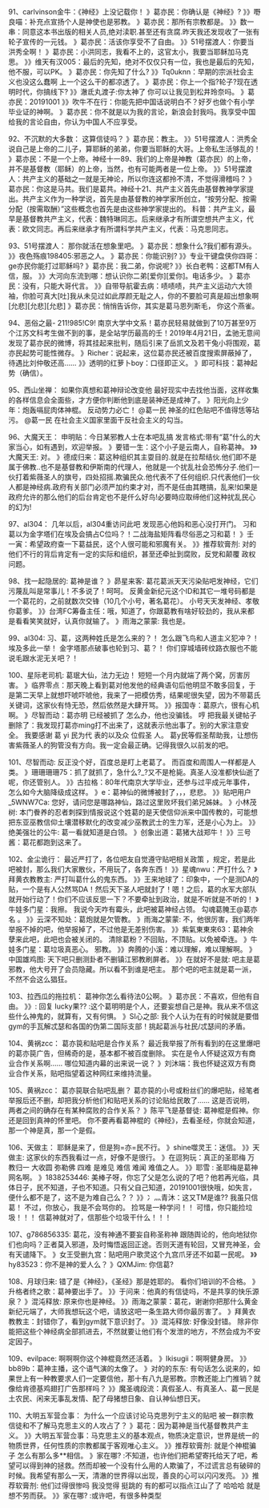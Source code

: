 91、carlvinson金牛：《神经》上没记载你！
》葛亦民：你确认是《神经》?
》》嘢良喵：补充点宣扬个人是神使也是邪教。
》葛亦民：那所有宗教都是。
》》数一串：同意这本书出版的相关人员,绝对渎职.甚至还有贪腐.昨天我还发现收了一张有轮子宣传的一元钱。
》葛亦民：活该你享受不了自由。
》》51号摆渡人：你要当洪秀全啊！
》葛亦民：小洪同志，我看不上的，这官太小，我要当耶稣加马克思。
》》维天有汉005：最后的先知，绝对不仅仅只有一位，我也是最后的先知，他不服，可以PK。
》葛亦民：你先知了什么?
》》Tq0uknn：早期的宗派社会主义也没这么蠢啊 上一个这么干的都凉透了。
》葛亦民：你上一个指?轮子?现在透明时代，你搞线下?
》》澈氐丸渡子:你太神了 你可以让我见到松井玲奈吗。
》葛亦民：20191001
》》吹牛不在行：你能先把中国话说明白不？好歹也做个有小学毕业证的神啊。
》葛亦民：你不就是以为我的言论，新浪会封我吗。我享受中国给我的言论自由，你认为中国人不应享受。

92、不沉默的大多数：  这算信徒吗？
》葛亦民：教主。
》》51号摆渡人：洪秀全说自己是上帝的二儿子，算耶稣的弟弟，你要当耶稣的大哥。上帝私生活够乱的！
》葛亦民：不是一个上帝。神经十一89、我们的上帝是神教（葛亦民）的上帝，并不是基督教（耶稣）的上帝，当然，也有可能两者是一位上帝。
》》51号摆渡人：共产主义的基础之一就是无神论，所以你连这都拎不清，不觉得滑稽吗？
》葛亦民：你这是马共。我们是葛共。神经十21、共产主义首先由基督教神学家提出。共产主义作为一种学说，首先是由基督教的神学家所创立，“按劳分配、按需分配（按需取酬）”这些概念也首先是由这些神学家提出的。
科普：共产主义，最早是基督教共产主义，代表：魏特琳同志。后来继承才有所谓空想共产主义，代表：欧文同志。再后来继承才有所谓科学共产主义，代表：马克思同志。

93、51号摆渡人： 那你就活在想象里吧。
》葛亦民：想象什么?我们都有源头。
》》夜色殇痕198405:邪恶之人。
》葛亦民：你能识别?
》》专业干键盘侠你四哥：ge亦民你能打过耶稣吗?
》葛亦民：我二弟，你说呢?
》》长白老鸭：这都TM有人信，服。
》》大河向东流到哪：想认识你二弟[爱你][爱你]。电话多少。
》葛亦民：没有，只能大哥代言。
》》自带导航霍去病：啧啧啧，共产主义运动六大领袖，你脸可真大[吐]我从未见过如此厚颜无耻之人，你的不要脸可真是超出想象啊[允悲][允悲][允悲]
》葛亦民：悄悄告诉你，其实是葛马恩列斯毛， 你这个燕雀。

94、恶俗之最-     211!985!C9!
南京大学中文系！葛亦民轻易就做到了10万甚至9万个江苏文科考生做不到的事，是全站学历最高的壬！2019年4月21日，孟驰无意间发现了葛亦民的微博，将其挂起来批判，随后引来了岳凯文及若干兔小将围观，葛亦民起势可能性微存。
》Richer：说起来，这位葛亦民还被百度搜索屏蔽掉了，待遇比刘仲敬还高……
》》透明的红萝卜boy：口径即正义。
》即可科技：葛神起势（确信）。

95、西山坐禅：   如果你真想和葛神辩论改变他
最好现实中去找他当面，这样收集的各样信息会全面些，才方便你判断他到底是装神还是成神了。
》阳光向上少年：炮轰嗝屁肉体神棍。
反动势力必亡！
@葛一民 神圣的红色贴吧不值得恁等玷污。
@葛一民 在社会主义国家里面干反社会主义的勾当。

96、大魔天王：   申明贴：今日某邪教人士在本吧乱搞
发言格式:带有“葛”什么的大家当心，如有遇到，欢迎举报。
》要错一生：这个小子是云南人，自称葛神。
》》大魔天王: 对。
》德成归来：葛这种组织其主耍目的.就是在拉帮结伙.他们即不是属于佛教..也不是基督教和伊斯南的代理人，他就是一个扰乱社会恐怖分子.他们一伙打着紫薇圣人的旗号，四处招摇.欺骗民众.他代表不了任何组织.只代表他们一伙人都是神经病.政府有关部门必须严加约束才对，而不是任由其瞎搞，乱来!如果是政府允许的那么他们的后台肯定也不是仟么好鸟!必要時应取缔他们这种扰乱民心的幻为!

97、al304：  几年以后，al304重访问此吧
发现恶心他妈和恶心没打开门。
习和葛以为金字塔们在埃及会搞占C位吗？！二战海盐矩阵看尽俗恶之习和葛！
》壬一寅：希望政府查一下葛益民，这个人很可能和邪魔有关。
》》推荐软膏剂: 对的 他们不行的背后肯定有一定的实际和组织，甚至还牵扯到腐败，反党和颠覆 政权问题。

98、找一起隐居的:   葛神是谁？
》昴星来客: 葛花葛派天天污染贴吧发神经，它们污蔑乱叫是常事儿！不多说了！呵呵。
反黄金新纪元这个ID和其它一堆号码都是一个葛花的，之前就数次交锋（10几个小号，著名葛花）。
小号天天发神经、孝敬你葛爹。
》》台湾FC筹备主任：哦，知道了，你跟葛教有啥好较劲的，我从来都是看看笑笑就好，认真你就输了。
》雨海之蒙蒙: 我也是。

99、al304:     习、葛，这两种姓氏是怎么来的？！
怎么跟飞鸟和人道主义犯冲？！
埃及多此一举！
金字塔那点破事也轮到习、葛？！
你们穿城墙砖纹路衣服也不能说毛跟水泥无关吧？！

100、星际老司机:     葛珉大仙，法力无边！
短短一个月内就端了两个窝，厉害厉害。
》临界零点：那天晚上看到葛对他发他的经典语句后他明显不敢多回复，于是第二天早上就想吓唬吓唬他，我来了一把模仿秀，结果呢很失望，因为不带葛氏关键词，这家伙有恃无恐，然后依然是大肆开骂。
》》报国寺：葛原六，很有心机啊。
》尽智而动：葛亦明 已经被抓了 怎么办，他也没骗钱。
哼 把我最关键帖子删除了：我发现打葛亦ming打不出来了，这就表示他出事了。别的大家注意安全。
我要感谢 葛 yi 民为代 表的以及众 位假圣 人。
葛y民等假圣帮助我，让想伤害紫薇圣人的狗管没有方向。我一定会最正确。记得我很久以前发的吧。

101、尽智而动:    反正没个好，百度总是盯上老葛了。
而百度和周围人一样都是人类。
》珊珊珊珊75：抓了就抓了，急什么?_?又不是枪毙。真圣人没准都快仙逝了呢，你还管别人。
》》古拉格：80年代南京大学毕业，还参与过平成元年事件，怎么如今大脑降级成这样。
》e：葛神仙的微博被封了，，，悲悲。
》》贴吧用户_5WNW7Ca: 您好，请问您是哪路神仙，路过这里败坏我们弟兄姊妹。
》小林茂树: 本门餋养的忍者刺探到情报说这个姓葛的是天使信仰派来中国传教的，可能想把东亚巫教信仰土壤潜移默化的改变减少巫教武士的生力军，还是小心为上。
》》绝美强壮的公牛: 葛一看就知道是白领。
》创象出道：葛猪大战郑牛！
》》三号酱：葛花都跑到这来了。

102、金尘诡行：  最近严打了，各位吧友自觉遵守贴吧相关政策
，规定，若是此吧被封，那么我们大家散伙，不用玩了，各奔东西！
》》星魂nwu：严打什么？
》拜黄衣教教主: 严打叫葛什么的鬼东西。
》》王来地球了：印象中，一个是测DA的贴，一个是有人公然骂DA！然后天下圣人吧就封了！嗯！之后，葛的水军大部队就开始行动了！你们不应该反思一下？不要牵扯到政治，就是不听就是不听的！
》牛娃多门星：我擦。
我说今天咋有霉头，此吧被葛神经占领。
勾魂葛腌王@葛亦名 。
》》云深不知处：葛炮就是欠管教。
》雨海之蒙蒙: 不，他很厉害，我们两年举报不掉的吧，他举报掉了，不过他是无差别伤害。
》》紫氣東東來63：葛神余孽来此吧，此吧也会被关闭的。
清除葛粉？不回贴，不顶贴。以免被牵连。
》牛娃多门星：葛垃圾真恶心。
邪教。
》》奔腾的小溪：难以理解，难以理解啊。
》中国雄鸡图: 天下吧只删测卦者不删镇江邪教刷屏者。
》》在就好不是就: 吧主是葛邪教，他大号开了会员隐藏。所以看不到谁是吧主。
那个吧的吧主就是葛一派，不然不会这么猖狂。

103、拉西瓜的拖拉机：  葛神你怎么看待法0公啊。
》葛亦民：不喜欢，但他有自由。
》》: 回复 lucky果?? :这个葛明明是个人，还要妄想自己是神。我从来不信这些什么神鬼的，就算有，又有何惧。
》SI心之部: 我个人认为在有的时候就是要借gym的手瓦解忒瑟和各国的伪第二国际支部！挑起葛派与社民/忒瑟间的矛盾。

104、黄祸zcc： 葛亦笢和贴吧是合作关系？
最近我举报了所有看到的在这里爆吧的葛亦笢广告，但稀奇的是，基本都不被百度删除。
实在是令人怀疑这双方有商业合作关系啊……
哪位知道内幕的出来说一说？
》刘沐端：我也怀疑这双方有商业合作关系，贴吧指望着这种网红来维持流量。

105、黄祸zcc：  葛亦笢联合贴吧乱删？
葛亦笢的小号或粉丝们的爆吧贴，经笔者举报后还不删，却把我分析他们和贴吧关系的讨论贴给民敢了……
这是否说明，两者之间的确存在有某种腐败的合作关系？
》陈平飞是基督徒: 葛神棍是假神。你还是回到真神的怀里吧。
你不要再看葛神棍的《神经》，去看圣经，你就会知道，那一个神是真，那一个是假。

106、天做主：  耶稣是来了，但是狗=亦=民不行。
》shine噬灵王：迷信。
》》天做主: 这家伙的东西我看过一点，好像不是很行。
》在逗狗玩：真正的圣耶梅 万教归一 大收圆 弥勒佛 四难 是难见 难信 难闻 难值之人。
》》耶雪 : 圣耶梅是葛神网名啊。
》1838253446: 美棒子呀，你忘了父是怎么说的了吧？他若再光临，具体日子，民不知道，子也不知道。只有父自己知道，20191001很快哦，如失言，便什么都不是了，这不是为难自己么？？
》》冫灬青沐：这又TM是谁?? 我虽只信葛！ 不过，你放心，我是不会骂你的。 捡骂是一种学问！！ 可惜，你只能捡垃圾！！！
信葛神就对了，信那些个垃圾干什么！！！

107、g786856335:   葛花，没有神通不要妄自称圣称神
跟随舆论的，他向地狱你们也向吗？正者莫入邪道，及时悔悟返回正途。否则天道有轮回，又冒充神圣，会有天谴降下。
》女王受删九宫：贴吧用户歌灵这个九宫爪牙还不如葛一民呢。
》》hy83523：你不是神的爱人么？
》QXMJim: 你信葛?

108、月球归来:   错了是《神经》，《圣经》那是姓耶的。
看你们培训的不合格。
》升格者终之歌：葛神要出手了。
》》于问来：他真的有信徒吗，不是共享的快乐源泉？
》混沌释放: 原来你也是神经。
》》雨海之蒙蒙：葛花，谢谢你把那什么黄金新纪元端了，大师我想玩这个吧，请放这吧一条生路大师你最厉害了。
》拜黄衣教教主：封错你了，看到gym就下意识封了。
》》混沌释放: 好像没封错。
除非你能把这些个神经病全部抓进去，不然就要让他们有个发泄的地方，不然会成为不安定因子。

109、evilpace:      啊啊啊你这个神棍竟然还活着。
》Ikisugii：啊啊健身房。
》》bb89b：葛神主播，这个语气演的太像了。
》对的的东东: 有句话怎么说来的，如果世上有一种教要求人们一定要信他，那十有八九是邪教。宗教还能上门推销？就像给肯德基鸡翅打广告那样吗？
》》魔圣魂段流：真假圣人、有真圣人、葛一民是土农民、闲来无事乱发情、配了母猪想日象、自认神仙想日天。

110、大明五军营佥事：  为什么一个应该讨论马克思列宁主义的贴吧
被一群宗教信徒和不了解马克思主义的人攻占了？
》葛花：因为葛神是当代基督教共产主义。
》》大明五军营佥事：马克思主义的基本观点，物质决定意识，世界是统一的物质世界，任何性质的宗教都属于客观唯心主义。
》》推荐软膏剂:  就是个神棍骗子 怎么有那么多**相信。
》家在哪? :不知道，也许他们把希望寄托给天了吧，希望可以得到神的拯救。然而却被一个没有什么用的人欺骗了，不过谎言总有破碎的时候。我希望有那么一天，清澈的世界得以出现，善良的心可以闪闪发亮。
》》推荐软膏剂: 他们过得很惨吗 我没觉得 挺跳的 有的都可以指点江山了了 哈哈哈 就是想不劳而获。
》》家在哪? :或许吧，有很多种类型